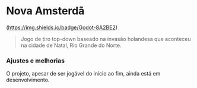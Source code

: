 # Nova Amsterdã

(https://img.shields.io/badge/Godot-8A2BE2)

> Jogo de tiro top-down baseado na invasão holandesa que aconteceu na cidade de Natal, Rio Grande do Norte.

### Ajustes e melhorias

O projeto, apesar de ser jogável do início ao fim, ainda está em desenvolvimento.